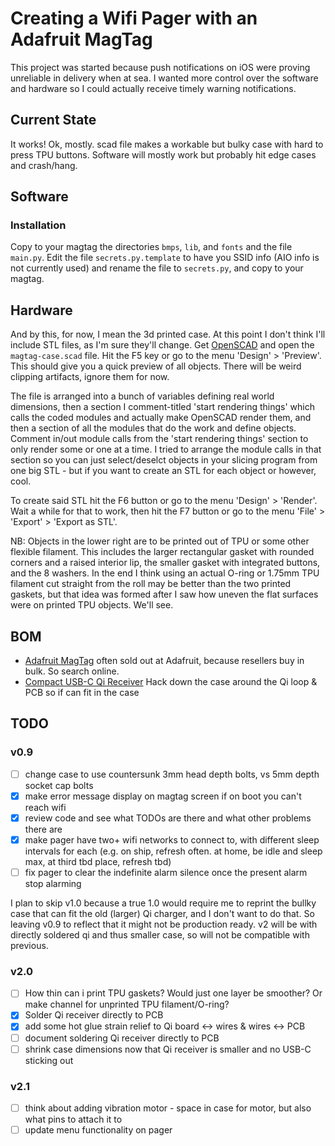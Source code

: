 # Creating a Wifi Pager with an Adafruit MagTag

This project was started because push notifications on iOS were proving unreliable in delivery when at sea. 
I wanted more control over the software and hardware so I could actually receive timely warning notifications.

## Current State

It works! Ok, mostly. scad file makes a workable but bulky case with hard to press TPU buttons.
Software will mostly work but probably hit edge cases and crash/hang.

## Software

### Installation

Copy to your magtag the directories `bmps`, `lib`, and `fonts` and the file `main.py`. Edit the file `secrets.py.template` to have you SSID info (AIO info is not currently used) and rename the file to `secrets.py`, and copy to your magtag.

## Hardware

And by this, for now, I mean the 3d printed case. At this point I don't think I'll include STL files, as I'm sure they'll change. Get [OpenSCAD](https://openscad.org) and open the `magtag-case.scad` file. Hit the F5 key or go to the menu 'Design' > 'Preview'. This should give you a quick preview of all objects. There will be weird clipping artifacts, ignore them for now. 

The file is arranged into a bunch of variables defining real world dimensions, then a section I comment-titled 'start rendering things' which calls the coded modules and actually make OpenSCAD render them, and then a section of all the modules that do the work and define objects. Comment in/out module calls from the 'start rendering things' section to only render some or one at a time. I tried to arrange the module calls in that section so you can just select/deselct objects in your slicing program from one big STL - but if you want to create an STL for each object or however, cool.

To create said STL hit the F6 button or go to the menu 'Design' > 'Render'. Wait a while for that to work, then hit the F7 button or go to the menu 'File' > 'Export' > 'Export as STL'.

NB: Objects in the lower right are to be printed out of TPU or some other flexible filament. This includes the larger rectangular gasket with rounded corners and a raised interior lip, the smaller gasket with integrated buttons, and the 8 washers. In the end I think using an actual O-ring or 1.75mm TPU filament cut straight from the roll may be better than the two printed gaskets, but that idea was formed after I saw how uneven the flat surfaces were on printed TPU objects. We'll see.

## BOM
- [Adafruit MagTag](https://www.adafruit.com/product/4800) often sold out at Adafruit, because resellers buy in bulk. So search online.
- [Compact USB-C Qi Receiver](https://www.amazon.com/gp/product/B07CVXW3MV/) Hack down the case around the Qi loop & PCB so if can fit in the case

## TODO

### v0.9
- [ ] change case to use countersunk 3mm head depth bolts, vs 5mm depth socket cap bolts
- [x] make error message display on magtag screen if on boot you can't reach wifi
- [x] review code and see what TODOs are there and what other problems there are
- [x] make pager have two+ wifi networks to connect to, with different sleep intervals for each (e.g. on ship, refresh often. at home, be idle and sleep max, at third tbd place, refresh tbd)
- [ ] fix pager to clear the indefinite alarm silence once the present alarm stop alarming

I plan to skip v1.0 because a true 1.0 would require me to reprint the bullky case that can fit the old (larger) Qi charger, and I don't want to do that. So leaving v0.9 to reflect that it might not be production ready. v2 will be with directly soldered qi and thus smaller case, so will not be compatible with previous.

### v2.0
- [ ] How thin can i print TPU gaskets? Would just one layer be smoother? Or make channel for unprinted TPU filament/O-ring?
- [x] Solder Qi receiver directly to PCB
- [x] add some hot glue strain relief to Qi board <-> wires & wires <-> PCB
- [ ] document soldering Qi receiver directly to PCB
- [ ] shrink case dimensions now that Qi receiver is smaller and no USB-C sticking out 

### v2.1
- [ ] think about adding vibration motor - space in case for motor, but also what pins to attach it to
- [ ] update menu functionality on pager
